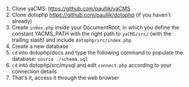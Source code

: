 1. Clone yaCMS: https://github.com/paullik/yaCMS
2. Clone dotophp https://github.com/paullik/dotophp (if you haven't already)
3. Create `index.php` inside your DocumentRoot, in which you define the
   constant YACMS_PATH with the right path to `yaCMS/src/` (with the trailing
   slash) and include `dotophp/src/index.php`
4. Create a new database
5. `cd` into dotophp/docs and type the following command to populate the database:
`source ./schema.sql`
6. `cd` into dotophp/src/mysql and edit `connect.php` according to your
connection details
7. That's it, access it through the web browser

